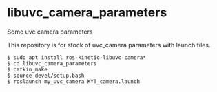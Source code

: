 # libuvc_camera_parameters
Some uvc camera parameters

This repository is for stock of uvc_camera parameters with launch files.  

    $ sudo apt install ros-kinetic-libuvc-camera*  
    $ cd libuvc_camera_parameters  
    $ catkin_make  
    $ source devel/setup.bash
    $ roslaunch my_uvc_camera KYT_camera.launch  
    
